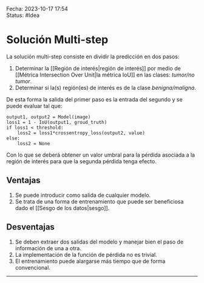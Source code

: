 Fecha: 2023-10-17 17:54  
Status: #Idea

# Solución Multi-step

La solución multi-step consiste en dividir la predicción en dos pasos:

1. Determinar la [[Región de interés|región de interés]] por medio de [[Métrica Intersection Over Unit|la métrica IoU]] en las clases: *tumor/no tumor*.
2. Determinar si la(s) región(es) de interés es de la clase *benigna/maligna*.

De esta forma la salida del primer paso es la entrada del segundo y se puede evaluar tal que:

```pseudocode
output1, output2 = Model(image)
loss1 = 1 - IoU(output1, groud_truth)
if loss1 < threshold:
	loss2 = loss1*crossentropy_loss(output2, value)
else:
	loss2 = None
```

Con lo que se deberá obtener un valor umbral para la pérdida asociada a la región de interés para que la segunda pérdida tenga efecto.

## Ventajas

1. Se puede introducir como salida de cualquier modelo.
2. Se trata de una forma de entrenamiento que puede ser beneficiosa dado el [[Sesgo de los datos|sesgo]].

## Desventajas

1. Se deben extraer dos salidas del modelo y manejar bien el paso de información de una a otra.
2. La implementación de la función de pérdida no es trivial.
3. El entrenamiento puede alargarse más tiempo que de forma convencional.

---
